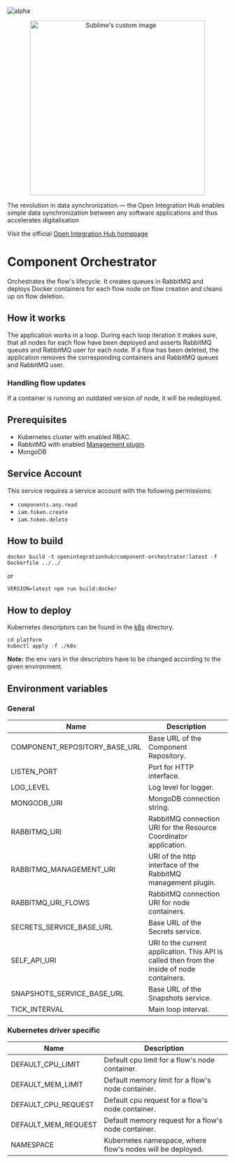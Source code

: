 ![alpha](https://img.shields.io/badge/Status-Alpha-yellowgreen.svg)

<p align="center">
  <img src="https://github.com/openintegrationhub/openintegrationhub/blob/master/Assets/medium-oih-einzeilig-zentriert.jpg" alt="Sublime's custom image" width="400"/>
</p>

The revolution in data synchronization — the Open Integration Hub enables simple data synchronization between any software applications and thus accelerates digitalisation

Visit the official [Open Integration Hub homepage](https://www.openintegrationhub.de/)

# Component Orchestrator

Orchestrates the flow's lifecycle. It creates queues in RabbitMQ and deploys Docker containers for each flow node on flow creation and cleans up on flow deletion.

## How it works

The application works in a loop. During each loop iteration it makes sure, that all nodes for each flow have been deployed and asserts RabbitMQ queues and RabbitMQ user for each node.
If a flow has been deleted, the application removes the corresponding containers and RabbitMQ queues and RabbitMQ user.

### Handling flow updates

If a container is running an outdated version of node, it will be redeployed.

## Prerequisites

- Kubernetes cluster with enabled RBAC.
- RabbitMQ with enabled [Management plugin](https://www.rabbitmq.com/management.html).
- MongoDB

## Service Account

This service requires a service account with the following permissions:

- `components.any.read`
- `iam.token.create`
- `iam.token.delete`

## How to build

```docker
docker build -t openintegrationhub/component-orchestrator:latest -f Dockerfile ../../
```

or

```npm
VERSION=latest npm run build:docker
```

## How to deploy

Kubernetes descriptors can be found in the [k8s](./k8s) directory.

``` console
cd platform
kubectl apply -f ./k8s
```

**Note:** the env vars in the descriptors have to be changed according to the given environment.

## Environment variables

### General

| Name | Description |
| --- | --- |
| COMPONENT_REPOSITORY_BASE_URL | Base URL of the Component Repository. |
| LISTEN_PORT | Port for HTTP interface. |
| LOG_LEVEL | Log level for logger. |
| MONGODB_URI | MongoDB connection string. |
| RABBITMQ_URI | RabbitMQ connection URI for the Resource Coordinator application. |
| RABBITMQ_MANAGEMENT_URI | URI of the http interface of the RabbitMQ management plugin. |
| RABBITMQ_URI_FLOWS | RabbitMQ connection URI for node containers. |
| SECRETS_SERVICE_BASE_URL | Base URL of the Secrets service. |
| SELF_API_URI | URI to the current application. This API is called then from the inside of node containers. |
| SNAPSHOTS_SERVICE_BASE_URL | Base URL of the Snapshots service. |
| TICK_INTERVAL | Main loop interval. |

### Kubernetes driver specific

| Name | Description |
| --- | --- |
| DEFAULT_CPU_LIMIT | Default cpu limit for a flow's node container. |
| DEFAULT_MEM_LIMIT | Default memory limit for a flow's node container. |
| DEFAULT_CPU_REQUEST | Default cpu request for a flow's node container. |
| DEFAULT_MEM_REQUEST | Default memory request for a flow's node container. |
| NAMESPACE | Kubernetes namespace, where flow's nodes will be deployed. |
